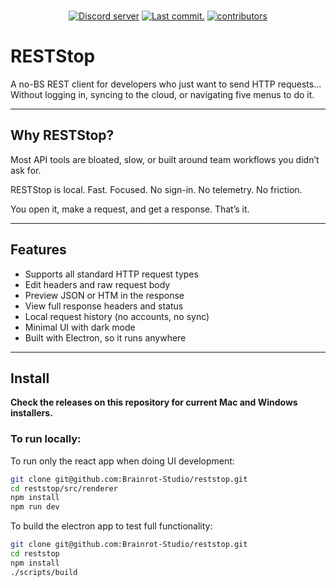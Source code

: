 <div align="center">
	<br />
	<p>
		<a href="https://discord.gg/xWGZjzMEy8"><img src="https://img.shields.io/discord/799867627148935180?color=5865F2&logo=discord&logoColor=white" alt="Discord server" /></a>
		<a href="https://github.com/Brainrot-Studio/reststop/commits/main"><img src="https://img.shields.io/github/last-commit/Brainrot-Studio/reststop.svg?logo=github&logoColor=ffffff" alt="Last commit." /></a>
		<a href="https://github.com/Brainrot-Studio/reststop/graphs/contributors"><img src="https://img.shields.io/github/contributors/Brainrot-Studio/reststop.svg?maxAge=3600&logo=github&logoColor=fff&color=00c7be" alt="contributors" /></a>
	</p>
</div>

# RESTStop

A no-BS REST client for developers who just want to send HTTP requests... Without logging in, syncing to the cloud, or navigating five menus to do it.

---

## Why RESTStop?

Most API tools are bloated, slow, or built around team workflows you didn’t ask for.

RESTStop is local. Fast. Focused. No sign-in. No telemetry. No friction.

You open it, make a request, and get a response. That’s it.

---

## Features

- Supports all standard HTTP request types
- Edit headers and raw request body
- Preview JSON or HTM in the response
- View full response headers and status
- Local request history (no accounts, no sync)
- Minimal UI with dark mode
- Built with Electron, so it runs anywhere

---

## Install

**Check the releases on this repository for current Mac and Windows installers.**

### To run locally:

To run only the react app when doing UI development:
```bash
git clone git@github.com:Brainrot-Studio/reststop.git
cd reststop/src/renderer
npm install
npm run dev
```

To build the electron app to test full functionality:
```bash
git clone git@github.com:Brainrot-Studio/reststop.git
cd reststop
npm install
./scripts/build
```